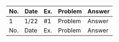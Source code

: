 | No. | Date | Ex. | Problem | Answer |
| --- | ---- | --- | ------- | ------ |
| 1 | 1/22 | #1 | Problem | Answer |
| No. | Date | Ex. | Problem | Answer |
